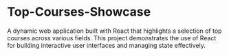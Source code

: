 # Top-Courses-Showcase
A dynamic web application built with React that highlights a selection of top courses across various fields. This project demonstrates the use of React for building interactive user interfaces and managing state effectively.
